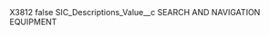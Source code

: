 <?xml version="1.0" encoding="UTF-8"?>
<CustomMetadata xmlns="http://soap.sforce.com/2006/04/metadata" xmlns:xsi="http://www.w3.org/2001/XMLSchema-instance" xmlns:xsd="http://www.w3.org/2001/XMLSchema">
    <label>X3812</label>
    <protected>false</protected>
    <values>
        <field>SIC_Descriptions_Value__c</field>
        <value xsi:type="xsd:string">SEARCH AND NAVIGATION EQUIPMENT</value>
    </values>
</CustomMetadata>
